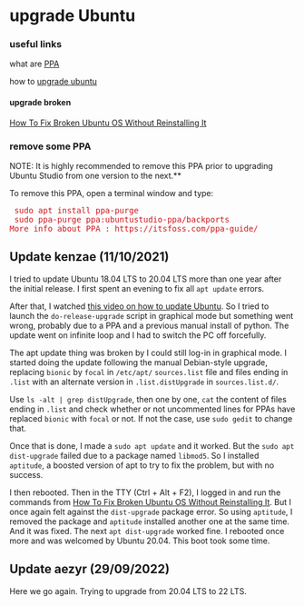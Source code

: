 # upgrade Ubuntu

### useful links

what are [PPA](https://itsfoss.com/ppa-guide/)

how to [upgrade ubuntu](https://ubuntu.com/blog/how-to-upgrade-from-ubuntu-18-04-lts-to-20-04-lts-today)

#### upgrade broken

[How To Fix Broken Ubuntu OS Without Reinstalling It](https://ostechnix.com/how-to-fix-broken-ubuntu-os-without-reinstalling-it/)

### remove some PPA

NOTE:
It is highly recommended to remove this PPA prior to upgrading Ubuntu
Studio from one version to the next.**

To
remove this PPA, open a terminal window and type:

<pre class="western"><a name="line-46"></a><a name="line-47"></a><a name="line-48"></a><a name="line-1-1"></a><font color="#ce181e"> sudo apt install ppa-purge</font>
<a name="line-2-1"></a><font color="#ce181e"> sudo ppa-purge ppa:ubuntustudio-ppa/backports</font>
<font color="#ce181e">More info about PPA : https://itsfoss.com/ppa-guide/</font></pre>



## Update kenzae (11/10/2021)

I tried to update Ubuntu 18.04 LTS to 20.04 LTS more than one year after the initial release. I first spent an evening to fix all `apt update` errors.

After that, I watched [this video on how to update Ubuntu](https://youtu.be/3nD56JYfF_o). So I tried to launch the `do-release-upgrade` script in graphical mode but something went wrong, probably due to a PPA and a previous manual install of python. The update went on infinite loop and I had to switch the PC off forcefully.

The apt update thing was broken by I could still log-in in graphical mode. I started doing the update following the manual Debian-style upgrade, replacing  `bionic` by `focal` in `/etc/apt/` `sources.list` file and files ending in `.list` with an alternate version in `.list.distUpgrade` in `sources.list.d/`.

Use `ls -alt | grep distUpgrade`, then one by one, `cat` the content of files ending in `.list` and check whether or not uncommented lines for PPAs have replaced `bionic` with `focal` or not. If not the case, use `sudo gedit` to change that.

Once that is done, I made a `sudo apt update` and it worked. But the `sudo apt dist-upgrade` failed due to a package named `libmod5`. So I installed `aptitude`, a boosted version of apt to try to fix the problem, but with no success.

I then rebooted. Then in the TTY (Ctrl + Alt + F2), I logged in and run the commands from [How To Fix Broken Ubuntu OS Without Reinstalling It](https://ostechnix.com/how-to-fix-broken-ubuntu-os-without-reinstalling-it/). But I once again felt against the `dist-upgrade` package error. So using `aptitude`, I removed the package and `aptitude` installed another one at the same time. And it was fixed. The next `apt dist-upgrade` worked fine. I rebooted once more and was welcomed by Ubuntu 20.04. This boot took some time.

## Update aezyr (29/09/2022)

Here we go again. Trying to upgrade from 20.04 LTS to 22 LTS.
